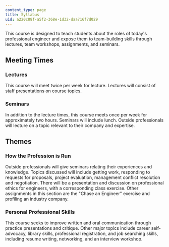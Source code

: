 ```yaml
---
content_type: page
title: Syllabus
uid: a220c88f-a5f2-368e-1d32-daa716f7d029
---
```


This course is designed to teach students about the roles of today's professional engineer and expose them to team-building skills through lectures, team workshops, assignments, and seminars.

Meeting Times
-------------

### Lectures

This course will meet twice per week for lecture. Lectures will consist of staff presentations on course topics.

### Seminars

In addition to the lecture times, this course meets once per week for approximately two hours. Seminars will include lunch. Outside professionals will lecture on a topic relevant to their company and expertise.

Themes
------

### How the Profession is Run

Outside professionals will give seminars relating their experiences and knowledge. Topics discussed will include getting work, responding to requests for proposals, project evaluation, management conflict resolution and negotiation. There will be a presentation and discussion on professional ethics for engineers, with a corresponding class exercise. Other assignments in this section are the "Chase an Engineer" exercise and profiling an industry company.

### Personal Professional Skills

This course seeks to improve written and oral communication through practice presentations and critique. Other major topics include career self-advocacy, library skills, professional registration, and job searching skills, including resume writing, networking, and an interview workshop.